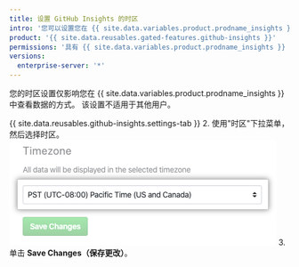 ```yaml
---
title: 设置 GitHub Insights 的时区
intro: '您可以设置您在 {{ site.data.variables.product.prodname_insights }} 中查看的指标的时区。'
product: '{{ site.data.reusables.gated-features.github-insights }}'
permissions: '具有 {{ site.data.variables.product.prodname_insights }} 访问权限的任何人都可以设置自己的时区。'
versions:
  enterprise-server: '*'
---
```


您的时区设置仅影响您在 {{ site.data.variables.product.prodname_insights }} 中查看数据的方式。 该设置不适用于其他用户。

{{ site.data.reusables.github-insights.settings-tab }}
2. 使用"时区"下拉菜单，然后选择时区。 ![时区下拉菜单](/assets/images/help/insights/timezone-drop-down.png)
3. 单击 **Save Changes（保存更改）**。
